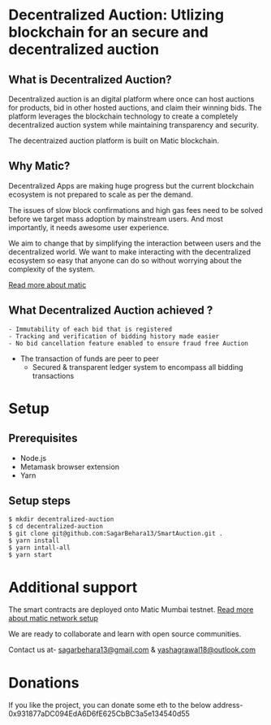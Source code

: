 Decentralized Auction: Utlizing blockchain for an secure and decentralized auction
==================================================================================

What is Decentralized Auction?
------------------------------

Decentralized auction is an digital platform where once can host auctions for products,
bid in other hosted auctions, and claim their winning bids. The platform leverages the
blockchain technology to create a completely decentralized auction system while maintaining
transparency and security.

The decentraized auction platform is built on Matic blockchain.


Why Matic?
----------

Decentralized Apps are making huge progress but the current blockchain ecosystem is not prepared to scale as per the demand.

The issues of slow block confirmations and high gas fees need to be solved before we target mass adoption by mainstream users. And most importantly, it needs awesome user experience.

We aim to change that by simplifying the interaction between users and the decentralized world. We want to make interacting with the decentralized ecosystem so easy that anyone can do so without worrying about the complexity of the system.

[Read more about matic](https://matic.network/)


What Decentralized Auction achieved ?
-----------
	- Immutability of each bid that is registered
	- Tracking and verification of bidding history made easier
	- No bid cancellation feature enabled to ensure fraud free Auction
  - The transaction of funds are peer to peer
	- Secured & transparent ledger system to encompass all bidding transactions

Setup
=====

Prerequisites
-------------
- Node.js
- Metamask browser extension
- Yarn

Setup steps
-----------
```
$ mkdir decentralized-auction
$ cd decentralized-auction
$ git clone git@github.com:SagarBehara13/SmartAuction.git .
$ yarn install
$ yarn intall-all
$ yarn start
```

Additional support
==================

The smart contracts are deployed onto Matic Mumbai testnet.
[Read more about matic network setup](https://docs.matic.network/docs/develop/metamask/config-matic
)

We are ready to collaborate and learn with open source communities.

Contact us at- sagarbehara13@gmail.com & yashagrawal18@outlook.com

Donations
=========
If you like the project, you can donate some eth to the below address- 0x931877aDC094EdA6D6fE625CbBC3a5e134540d55
